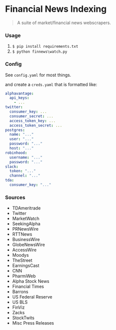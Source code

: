 # Financial News Indexing

> A suite of market/financial news webscrapers.

### Usage

1. `$ pip install requirements.txt`
2. `$ python finnews\watch.py`

### Config

See `config.yaml` for most things.

and create a `creds.yaml` that is formatted like:

```yaml
alphavantage:
  api_keys:
    - ...
twitter:
  consumer_key: ...
  consumer_secret: ...
  access_token_key: ...
  access_token_secret: ...
postgres:
  name: "..."
  user: "..."
  password: "..."
  host: "..."
robinhood:
  username: "..."
  password: "..."
slack:
  token: "..."
  channel: "..."
tda:
  consumer_key: "..."
```

### Sources

- TDAmeritrade
- Twitter
- MarketWatch
- SeekingAlpha
- PRNewsWire
- RTTNews
- BusinessWire
- GlobeNewsWire
- AccessWire
- Moodys
- TheStreet
- EarningsCast
- CNN
- PharmiWeb
- Alpha Stock News
- Financial Times
- Barrons
- US Federal Reserve
- US BLS
- FinViz
- Zacks
- StockTwits
- Misc Press Releases
